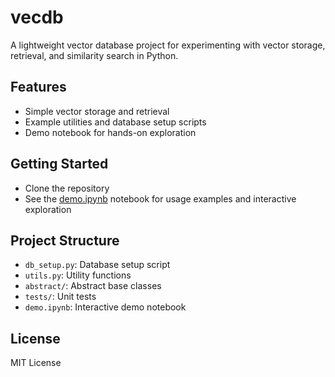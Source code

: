 # vecdb

A lightweight vector database project for experimenting with vector storage, retrieval, and similarity search in Python.

## Features
- Simple vector storage and retrieval
- Example utilities and database setup scripts
- Demo notebook for hands-on exploration

## Getting Started
- Clone the repository
- See the [demo.ipynb](demo.ipynb) notebook for usage examples and interactive exploration

## Project Structure
- `db_setup.py`: Database setup script
- `utils.py`: Utility functions
- `abstract/`: Abstract base classes
- `tests/`: Unit tests
- `demo.ipynb`: Interactive demo notebook

## License
MIT License

